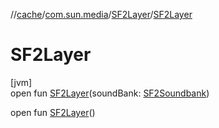 //[cache](../../../index.md)/[com.sun.media](../index.md)/[SF2Layer](index.md)/[SF2Layer](-s-f2-layer.md)

# SF2Layer

[jvm]\
open fun [SF2Layer](-s-f2-layer.md)(soundBank: [SF2Soundbank](../-s-f2-soundbank/index.md))

open fun [SF2Layer](-s-f2-layer.md)()
